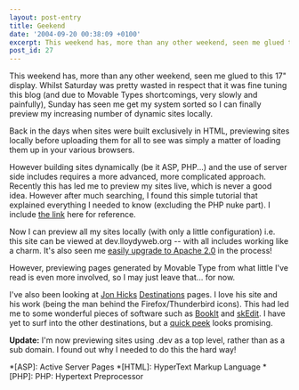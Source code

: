 ```yaml
---
layout: post-entry
title: Geekend
date: '2004-09-20 00:38:09 +0100'
excerpt: This weekend has, more than any other weekend, seen me glued to a 17" display.
post_id: 27
---
```

This weekend has, more than any other weekend, seen me glued to this 17" display. Whilst Saturday was pretty wasted in respect that it was fine tuning this blog (and due to Movable Types shortcomings, very slowly and painfully), Sunday has seen me get my system sorted so I can finally preview my increasing number of dynamic sites locally.

Back in the days when sites were built exclusively in HTML, previewing sites locally before uploading them for all to see was simply a matter of loading them up in your various browsers.

However building sites dynamically (be it ASP, PHP...) and the use of server side includes requires a more advanced, more complicated approach.  Recently this has led me to preview my sites live, which is never a good idea. However after much searching, I found this simple tutorial that explained everything I needed to know (excluding the PHP nuke part). I include [the link][1] here for reference.

Now I can preview all my sites locally (with only a little configuration) i.e. this site can be viewed at dev.lloydyweb.org -- with all includes working like a charm. It's also seen me [easily upgrade to Apache 2.0][2] in the process!

However, previewing pages generated by Movable Type from what little I've read is even more involved, so I may just leave that... for now.

I've also been looking at [Jon Hicks][3] [Destinations][4] pages. I love his site and his work (being the man behind the Firefox/Thunderbird icons). This had led me to some wonderful pieces of software such as [BookIt][5] and [skEdit][6]. I have yet to surf into the other destinations, but a [quick peek][7] looks promising.

**Update:** I'm now previewing sites using .dev as a top level, rather than as a sub domain. I found out why I needed to do this the hard way!

[1]: http://tersus.no/virtualhosts.html
[2]: http://www.serverlogistics.com/apache2.php
[3]: http://www.hicksdesign.co.uk/
[4]: http://www.hicksdesign.co.uk/destinations/
[5]: http://www.everydaysoftware.net/bookit/
[6]: http://www.skti.org/skEdit.php
[7]: http://www.best-of-british.com/

*[ASP]: Active Server Pages
*[HTML]: HyperText Markup Language
*[PHP]: PHP: Hypertext Preprocessor